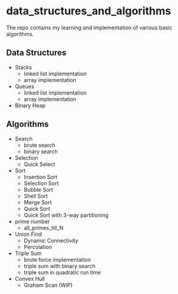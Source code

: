 # data_structures_and_algorithms

The repo contains my learning and implementation of various basic algorithms.

## Data Structures

- Stacks
  - linked list implementation
  - array implementation
- Queues
  - linked list implementation
  - array implementation
- Binary Heap

## Algorithms

- Search
  - brute search
  - binary search
- Selection
  - Quick Select
- Sort
  - Insertion Sort
  - Selection Sort
  - Bubble Sort
  - Shell Sort
  - Merge Sort
  - Quick Sort
  - Quick Sort with 3-way partitioning
- prime number
  - all_primes_till_N
- Union Find
  - Dynamic Connectivity
  - Percolation
- Triple Sum
  - brute force implementation
  - triple sum with binary search
  - triple sum in quadratic run time
- Convex Hull
  - Graham Scan (WIP)
